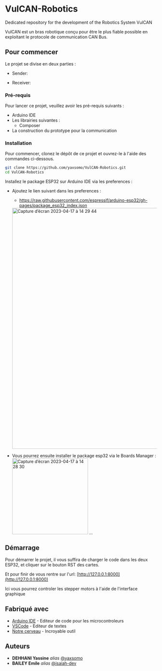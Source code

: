 # VulCAN-Robotics
Dedicated repository for the development of the Robotics System VulCAN

VulCAN est un bras robotique conçu pour être le plus fiable possible en exploitant le protocole de communication CAN Bus.

## Pour commencer

Le projet se divise en deux parties : 

- Sender:

- Receiver:

### Pré-requis

Pour lancer ce projet, veuillez avoir les pré-requis suivants :

- Arduino IDE
- Les librairies suivantes : 
    - Composer
- La construction du prototype pour la communication

### Installation

Pour commencer, clonez le dépôt de ce projet et ouvrez-le à l'aide des commandes ci-dessous.

```bash
git clone https://github.com/yaxsomo/VulCAN-Robotics.git
cd VulCAN-Robotics
```

Installez le package ESP32 sur Arduino IDE via les preferences : 
- Ajoutez le lien suivant dans les preferences : 
    - https://raw.githubusercontent.com/espressif/arduino-esp32/gh-pages/package_esp32_index.json
    <img width="795" alt="Capture d’écran 2023-04-17 à 14 29 44" src="https://user-images.githubusercontent.com/71334330/232485206-3e3956b8-019d-4d20-9b7d-31b446f0c80e.png">

- Vous pourrez ensuite installer le package esp32 via le Boards Manager : 
    <img width="251" alt="Capture d’écran 2023-04-17 à 14 28 30" src="https://user-images.githubusercontent.com/71334330/232485251-a5767f09-521f-4158-a60d-03b39c085013.png">
...

## Démarrage

Pour démarrer le projet, il vous suffira de charger le code dans les deux ESP32, et cliquer sur le bouton RST des cartes.

Et pour finir de vous rentre sur l'url: 
[http://127.0.0.1:8000](http://127.0.0.1:8000)

Ici vous pourrez controler les stepper motors à l'aide de l'interface graphique

## Fabriqué avec

* [Arduino IDE](https://docs.arduino.cc) - Editeur de code pour les microcontroleurs
* [VSCode](https://code.visualstudio.com/) - Editeur de textes
* [Notre cerveau](https://media.tenor.com/yyTPHle1YdQAAAAC/homer-brain.gif) - Incroyable outil


## Auteurs

* **DEHHANI Yassine** _alias_ [@yaxsomo](https://github.com/yaxsomo)
* **BAILEY Emile** _alias_ [@isaiah-dev](https://github.com/isaiah-dev)

